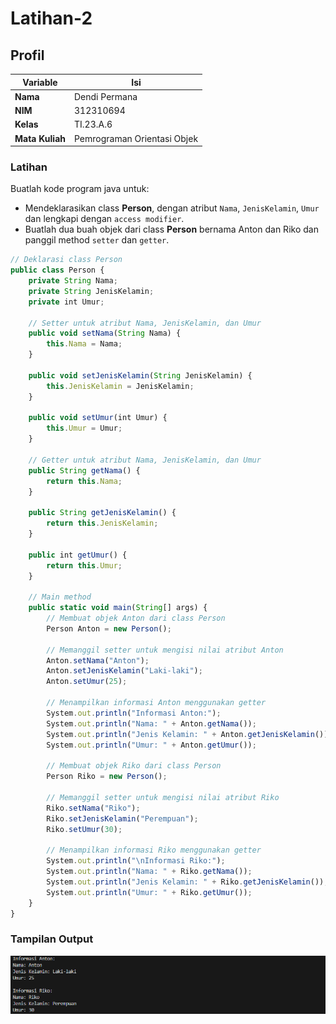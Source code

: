 # Latihan-2

## Profil

| Variable        | Isi                         |
| --------------- | --------------------------- |
| **Nama**        | Dendi Permana               |
| **NIM**         | 312310694                   |
| **Kelas**       | TI.23.A.6                   |
| **Mata Kuliah** | Pemrograman Orientasi Objek |

### Latihan

Buatlah kode program java untuk:

- Mendeklarasikan class **Person**, dengan atribut `Nama`, `JenisKelamin`, `Umur` dan lengkapi dengan `access modifier`.
- Buatlah dua buah objek dari class **Person** bernama Anton dan Riko dan panggil method `setter` dan `getter`.

```javascript
// Deklarasi class Person
public class Person {
    private String Nama;
    private String JenisKelamin;
    private int Umur;

    // Setter untuk atribut Nama, JenisKelamin, dan Umur
    public void setNama(String Nama) {
        this.Nama = Nama;
    }

    public void setJenisKelamin(String JenisKelamin) {
        this.JenisKelamin = JenisKelamin;
    }

    public void setUmur(int Umur) {
        this.Umur = Umur;
    }

    // Getter untuk atribut Nama, JenisKelamin, dan Umur
    public String getNama() {
        return this.Nama;
    }

    public String getJenisKelamin() {
        return this.JenisKelamin;
    }

    public int getUmur() {
        return this.Umur;
    }

    // Main method
    public static void main(String[] args) {
        // Membuat objek Anton dari class Person
        Person Anton = new Person();

        // Memanggil setter untuk mengisi nilai atribut Anton
        Anton.setNama("Anton");
        Anton.setJenisKelamin("Laki-laki");
        Anton.setUmur(25);

        // Menampilkan informasi Anton menggunakan getter
        System.out.println("Informasi Anton:");
        System.out.println("Nama: " + Anton.getNama());
        System.out.println("Jenis Kelamin: " + Anton.getJenisKelamin());
        System.out.println("Umur: " + Anton.getUmur());

        // Membuat objek Riko dari class Person
        Person Riko = new Person();

        // Memanggil setter untuk mengisi nilai atribut Riko
        Riko.setNama("Riko");
        Riko.setJenisKelamin("Perempuan");
        Riko.setUmur(30);

        // Menampilkan informasi Riko menggunakan getter
        System.out.println("\nInformasi Riko:");
        System.out.println("Nama: " + Riko.getNama());
        System.out.println("Jenis Kelamin: " + Riko.getJenisKelamin());
        System.out.println("Umur: " + Riko.getUmur());
    }
}
```

### Tampilan Output

![Gambar 1](screenshot/screenshot340.png)
